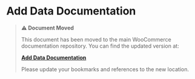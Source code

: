 # Add Data Documentation

> **⚠️ Document Moved**
> 
> This document has been moved to the main WooCommerce documentation repository. You can find the updated version at:
> 
> **[Add Data Documentation](https://github.com/woocommerce/woocommerce/tree/trunk/docs/apis/store-api/extending-store-api/extend-store-api-add-data.md)**
> 
> Please update your bookmarks and references to the new location.
